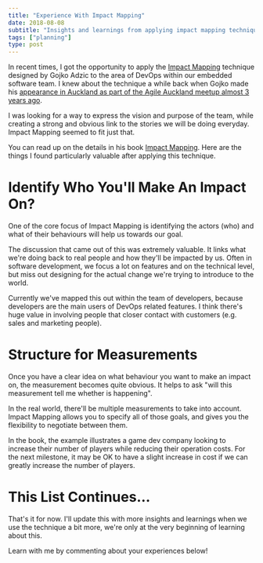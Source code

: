 ```yaml
---
title: "Experience With Impact Mapping"
date: 2018-08-08
subtitle: "Insights and learnings from applying impact mapping technique"
tags: ["planning"]
type: post
---
```


In recent times, I got the opportunity to apply the [Impact Mapping][1] technique designed by Gojko Adzic to the area of
DevOps within our embedded software team. I knew about the technique a while back when Gojko made his [appearance in
Auckland as part of the Agile Auckland meetup almost 3 years ago][2]. 

I was looking for a way to express the vision and purpose of the team, while creating a strong and obvious link to the 
stories we will be doing everyday. Impact Mapping seemed to fit just that.

You can read up on the details in his book [Impact Mapping][3]. Here are the things I found particularly valuable after 
applying this technique.

[1]: https://www.impactmapping.org/
[2]: https://www.meetup.com/Agile-Auckland/events/219291918/
[3]: https://www.amazon.com/Impact-Mapping-software-products-projects-ebook/dp/B009KWDKVA 

# Identify Who You'll Make An Impact On?

One of the core focus of Impact Mapping is identifying the actors (who) and what of their behaviours will help us
towards our goal. 

The discussion that came out of this was extremely valuable. It links what we're doing back to real people and how
they'll be impacted by us. Often in software development, we focus a lot on features and on the technical level, but
miss out designing for the actual change we're trying to introduce to the world.

Currently we've mapped this out within the team of developers, because developers are the main users of DevOps related
features. I think there's huge value in involving people that closer contact with customers (e.g. sales and marketing
people).

# Structure for Measurements

Once you have a clear idea on what behaviour you want to make an impact on, the measurement becomes quite obvious. It
helps to ask "will this measurement tell me whether <behaviour change> is happening". 

In the real world, there'll be multiple measurements to take into account. Impact Mapping allows you to specify all of
those goals, and gives you the flexibility to negotiate between them. 

In the book, the example illustrates a game dev company looking to increase their number of players while reducing their 
operation costs. For the next milestone, it may be OK to have a slight increase in cost if we can greatly increase the 
number of players.

# This List Continues...

That's it for now. I'll update this with more insights and learnings when we use the technique a bit more, we're only 
at the very beginning of learning about this.

Learn with me by commenting about your experiences below!

